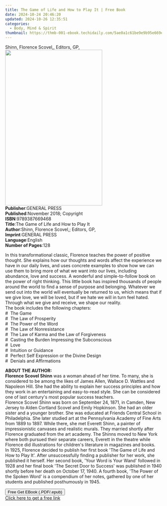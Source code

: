 ```yaml
---
title: The Game of Life and How to Play It | Free Book
date: 2024-10-24 20:46:20
updated: 2024-10-26 12:35:51
categories:
  - Body, Mind & Spirit
thumbnail: https://thmb-001-ebook.techidaily.com/5ae0a1c61be9e9b95e669e83177c280198796101fe20fe1e6ebf7302ba1c0031.jpg
---
```

<main id="book-container">
  <div class="flex flex-col">
    <div class="book-brief flex-1 py-6 px-4 sm:p-6 md:py-10 md:px-8">
      <!-- brief-->
      <div class="book-brief-main">Shinn, Florence Scovel,, Editors, GP,</div>
    </div>
    <div
      class="book-meta-info flex-1 grid gap-4 col-start-1 col-end-3 row-start-1 sm:mb-6 sm:grid-cols-4 lg:gap-6 lg:col-start-2 lg:row-end-6 lg:row-span-6 lg:mb-0"
    >
      <div
        class="book-meta-info-left place-content-center mt-4 p-4 text-sm leading-6 col-start-2 col-span-2 dark:text-slate-400"
      >
        <img
          class="w-full h-500 object-cover rounded-lg sm:h-255 sm:col-span-2 lg:col-span-full"
          src="https://img-001-ebook.techidaily.com/1a616482bf840ff51c8eb438636e049818d6b7ff927cff0d8f38c0a824e970b5.jpg"
          alt=""
          width="312"
          height="500"
        />
      </div>
      <div
        class="book-meta-info-right mt-2 col-start-1 row-start-2 col-span-3 self-center"
      >
        <!-- meta data  -->
        <div class="flex flex-col px-4 md:px-8">
          <div class="flex-1">
            <strong>Publisher</strong>:<span class="px-2">GENERAL PRESS</span>
          </div>
          <div class="flex-1">
            <strong>Published</strong>:<span class="px-2"
              >November 2018; Copyright</span
            >
          </div>
          <div class="flex-1">
            <strong>ISBN</strong>:<span class="px-2">9789387669468</span>
          </div>
          <div class="flex-1">
            <strong>Title</strong>:<span class="px-2"
              >The Game of Life and How to Play It</span
            >
          </div>
          <div class="flex-1">
            <strong>Author</strong>:<span class="px-2"
              >Shinn, Florence Scovel,; Editors, GP,</span
            >
          </div>
          <div class="flex-1">
            <strong>Imprint</strong>:<span class="px-2">GENERAL PRESS</span>
          </div>
          <div class="flex-1">
            <strong>Language</strong>:<span class="px-2">English</span>
          </div>
          <div class="flex-1">
            <strong>Number of Pages</strong>:<span class="px-2">128</span>
          </div>
        </div>
      </div>
    </div>
    <div class="book-description flex-1 py-6 px-4 sm:p-6 md:py-10 md:px-8">
      <div class="book-description-main">
        <div accordion-content="" id="description">
          <p>
            In this transformational classic, Florence teaches the power of
            positive thought. She explains how our thoughts and words affect the
            experience we have in our daily lives, and uses concrete examples to
            show how we can use them to bring more of what we want into our
            lives, including abundance, love and success. A wonderful and
            simple-to-follow book on the power of right thinking. This little
            book has inspired thousands of people around the world to find a
            sense of purpose and belonging. Whatever we send out into the world
            will eventually be returned to us, which means that if we give love,
            we will be loved, but if we hate we will in turn feel hated. Through
            what we give and receive, we shape our reality.<br />The book
            includes the following chapters:<br /># &nbsp;The Game<br />#
            &nbsp;The Law of Prosperity<br /># &nbsp;The Power of the Word<br />#
            &nbsp;The Law of Nonresistance<br /># &nbsp;The Law of Karma and the
            Law of Forgiveness<br /># &nbsp;Casting the Burden Impressing the
            Subconscious<br /># &nbsp;Love<br /># &nbsp;Intuition or Guidance<br />#
            &nbsp;Perfect Self Expression or the Divine Design<br />#
            &nbsp;Denials and Affirmations
          </p>
          <p>
            <strong>ABOUT THE AUTHOR:</strong><br /><strong
              >Florence Scovel Shinn</strong
            >
            was a woman ahead of her time. To many, she is considered to be
            among the likes of James Allen, Wallace D. Wattles and Napoleon
            Hill. She had the ability to explain her success principles and how
            they work in an entertaining and easy-to-read style. She can be
            considered one of last century's most popular success teachers.<br />Florence
            Scovel Shinn was born on September 24, 1871, in Camden, New Jersey
            to Alden Cortland Scovel and Emily Hopkinson. She had an older
            sister and a younger brother. She was educated at Friends Central
            School in Philadelphia. She later studied art at the Pennsylvania
            Academy of Fine Arts from 1889 to 1897. While there, she met Everett
            Shinn, a painter of impressionistic canvases and realistic murals.
            They married shortly after Florence graduated from the art academy.
            The Shinns moved to New York where both pursued their separate
            careers, Everett in the theatre while Florence did illustrations for
            children's literature in magazines and books.<br />In 1925, Florence
            decided to publish her first book 'The Game of Life and How to Play
            It'. After unsuccessfully finding a publisher for her work, she
            published it herself. Her second book, 'Your Word is Your Wand'
            followed in 1928 and her final book 'The Secret Door to Success' was
            published in 1940 shortly before her death on October 17, 1940. A
            fourth book, 'The Power of the Spoken Word' is a compendium of her
            notes, gathered by one of her students and published posthumously in
            1945.
          </p>
        </div>
        <div class="accordion-fader"></div>
      </div>
    </div>
    <div class="book-excerpts flex-1 py-6 px-4 sm:p-6 md:py-10 md:px-8"></div>
    <div
      class="book-about-author flex-1 py-6 px-4 sm:p-6 md:py-10 md:px-8"
    ></div>
    <div class="book-free-get flex-1 py-6 px-4 sm:p-6 md:py-10 md:px-8">
      <button
        id="btn-free-get"
        class="bg-blue-500 hover:bg-blue-700 text-white font-bold py-2 px-4 rounded"
      >
        Free Get EBook (.PDF/.epub)
      </button>
      <div id="countdown-display" class="px-2 text-lg mt-2"></div>
      <a
        id="free-link"
        class="hidden bg-blue-500 hover:bg-blue-700 text-white font-bold py-2 px-4 rounded"
        href="https://www.ebooks.com/en-us/book/209859813/the-game-of-life-and-how-to-play-it/shinn-florence-scovel/"
        target="_blank"
        >Click here to get a free link</a
      >
    </div>
    <script>
      let countdownTime = 0;
      let countdownInterval = null;
      document
        .getElementById('btn-free-get')
        .addEventListener('click', startCountdown);
      function startCountdown() {
        countdownTime = new Date().getTime() + 60000 * 3;
        countdownInterval = setInterval(updateCountdown, 1000);
        document.getElementById('btn-free-get').disabled = true;
        document
          .getElementById('btn-free-get')
          .classList.add('bg-gray-500', 'cursor-not-allowed');
      }
      function updateCountdown() {
        let currentTime = new Date().getTime();
        let timeLeft = countdownTime - currentTime;
        let secondsLeft = Math.floor(timeLeft / 1000);
        document.getElementById('countdown-display').innerHTML =
          `Remaining time: ${secondsLeft} seconds.`;
        if (secondsLeft <= 0) {
          clearInterval(countdownInterval);
          document.getElementById('btn-free-get').classList.add('hidden');
          document.getElementById('free-link').classList.remove('hidden');
          document.getElementById('countdown-display').innerHTML = '';
        }
      }
    </script>
  </div>
</main>
